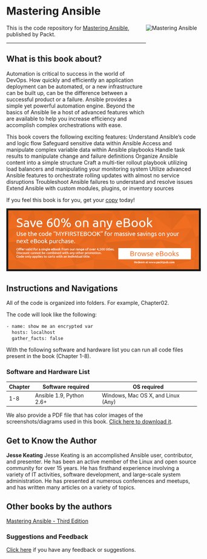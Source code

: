 # Mastering Ansible

<a href="https://www.packtpub.com/networking-and-servers/mastering-ansible?utm_source=github&utm_medium=repository&utm_campaign=9781784395483 "><img src="https://d255esdrn735hr.cloudfront.net/sites/default/files/imagecache/ppv4_main_book_cover/5483OS.jpg" alt="Mastering Ansible" height="256px" align="right"></a>

This is the code repository for [Mastering Ansible](https://www.packtpub.com/networking-and-servers/mastering-ansible?utm_source=github&utm_medium=repository&utm_campaign=9781784395483 ), published by Packt.

****

## What is this book about?
Automation is critical to success in the world of DevOps. How quickly and efficiently an application deployment can be automated, or a new infrastructure can be built up, can be the difference between a successful product or a failure. Ansible provides a simple yet powerful automation engine. Beyond the basics of Ansible lie a host of advanced features which are available to help you increase efficiency and accomplish complex orchestrations with ease.

This book covers the following exciting features:
Understand Ansible’s code and logic flow 
Safeguard sensitive data within Ansible 
Access and manipulate complex variable data within Ansible playbooks 
Handle task results to manipulate change and failure definitions 
Organize Ansible content into a simple structure 
Craft a multi-tier rollout playbook utilizing load balancers and manipulating your monitoring system 
Utilize advanced Ansible features to orchestrate rolling updates with almost no service disruptions 
Troubleshoot Ansible failures to understand and resolve issues 
Extend Ansible with custom modules, plugins, or inventory sources 

If you feel this book is for you, get your [copy](https://www.amazon.com/dp/178439548X) today!

<a href="https://www.packtpub.com/?utm_source=github&utm_medium=banner&utm_campaign=GitHubBanner"><img src="https://raw.githubusercontent.com/PacktPublishing/GitHub/master/GitHub.png" 
alt="https://www.packtpub.com/" border="5" /></a>

## Instructions and Navigations
All of the code is organized into folders. For example, Chapter02.

The code will look like the following:
```
- name: show me an encrypted var
  hosts: localhost
  gather_facts: false
```

With the following software and hardware list you can run all code files present in the book (Chapter 1-8).
### Software and Hardware List
| Chapter | Software required | OS required |
| -------- | ------------------------------------ | ----------------------------------- |
| 1-8 | Ansible 1.9, Python 2.6+ | Windows, Mac OS X, and Linux (Any) |

We also provide a PDF file that has color images of the screenshots/diagrams used in this book. [Click here to download it]().

## Get to Know the Author
**Jesse Keating**
Jesse Keating is an accomplished Ansible user, contributor, and presenter. He has been an active member of the Linux and open source community for over 15 years. He has firsthand experience involving a variety of IT activities, software development, and large-scale system administration. He has presented at numerous conferences and meetups, and has written many articles on a variety of topics.

## Other books by the authors
[](https://www.packtpub.com/networking-and-servers/mastering-ansible-second-edition?utm_source=github&utm_medium=repository&utm_campaign=)

[Mastering Ansible - Third Edition](https://www.packtpub.com/virtualization-and-cloud/mastering-ansible-third-edition?utm_source=github&utm_medium=repository&utm_campaign=9781789951547 )

### Suggestions and Feedback
[Click here](https://docs.google.com/forms/d/e/1FAIpQLSdy7dATC6QmEL81FIUuymZ0Wy9vH1jHkvpY57OiMeKGqib_Ow/viewform) if you have any feedback or suggestions.


